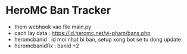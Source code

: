 # HeroMC Ban Tracker
- them webhook vao file main.py
- cach lay data : https://id.heromc.net/vi-pham/bans.php
- heromcbanid : id moi nhat bi ban, setup xong bot se tu dong update
- heromcbanidfix : banid +2

